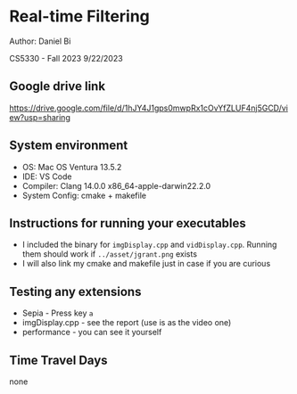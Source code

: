 # Real-time Filtering
Author: Daniel Bi

CS5330 - Fall 2023
9/22/2023

## Google drive link
https://drive.google.com/file/d/1hJY4J1gps0mwpRx1cOvYfZLUF4nj5GCD/view?usp=sharing

## System environment
- OS: Mac OS Ventura 13.5.2
- IDE: VS Code
- Compiler: Clang 14.0.0 x86_64-apple-darwin22.2.0
- System Config: cmake + makefile

## Instructions for running your executables
- I included the binary for `imgDisplay.cpp` and `vidDisplay.cpp`. Running them should work if `../asset/jgrant.png` exists
- I will also link my cmake and makefile just in case if you are curious

## Testing any extensions
- Sepia - Press key `a`
- imgDisplay.cpp - see the report (use is as the video one)
- performance - you can see it yourself

## Time Travel Days
none